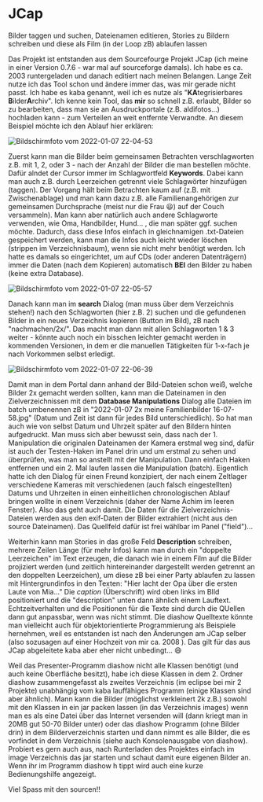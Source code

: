 # JCap
Bilder taggen und suchen, Dateienamen editieren, Stories zu Bildern schreiben und diese als Film (in der Loop zB) ablaufen lassen


Das Projekt ist entstanden aus dem Sourcefourge Projekt JCap (ich meine in einer Version 0.7.6 - war mal auf sourceforge damals). Ich habe es ca. 2003 runtergeladen und danach editiert nach meinen Belangen. Lange Zeit nutze ich das Tool schon und ändere immer das, was mir gerade nicht passt. Ich habe es kaba genannt, weil ich es nutze als "**KA**tegrisierbares **B**ilder**A**rchiv". Ich kenne kein Tool, das **mir** so schnell z.B. erlaubt, Bilder so zu bearbeiten, dass man sie an Ausdruckportale (z.B. aldifotos...) hochladen kann - zum Verteilen an weit entfernte Verwandte. An diesem Beispiel möchte ich den Ablauf hier erklären:

![Bildschirmfoto vom 2022-01-07 22-04-53](https://user-images.githubusercontent.com/56628625/148612770-92f349b0-ce67-4343-ad86-91e1e5b0ec5a.png)

Zuerst kann man die Bilder beim gemeinsamen Betrachten verschlagworten z.B. mit 1, 2, oder 3 - nach der Anzahl der Bilder die man bestellen möchte. Dafür alndet der Cursor immer im Schlagwortfeld **Keywords**. Dabei kann man auch z.B. durch Leerzeichen getrennt viele Schlagwörter hinzufügen (taggen). Der Vorgang hält beim Betrachten kaum auf (z.B. mit Zwischenablage) und man kann dazu z.B. alle Familienangehörigen zur gemeinsamen Durchsprache (meist nur die Frau 😃) auf der Couch versammeln). 
  Man kann aber natürlich auch andere Schlagworte verwenden, wie Oma, Handbilder, Hund... , die man später ggf. suchen möchte. Dadurch, dass diese Infos einfach in gleichnamigen .txt-Dateien gespeichert werden, kann man die Infos auch leicht wieder löschen (strippen im Verzeichnisbaum), wenn sie nicht mehr benötigt werden. Ich hatte es damals so eingerichtet, um auf CDs (oder anderen Datenträgern) immer die Daten (nach dem Kopieren) automatisch **BEI** den Bilder zu haben (keine extra Database).
  
![Bildschirmfoto vom 2022-01-07 22-05-57](https://user-images.githubusercontent.com/56628625/148613088-15ddd0a7-30a0-4950-a18c-8439361a36c3.png)

Danach kann man im **search** Dialog (man muss über dem Verzeichnis stehen!) nach den Schlagworten (hier z.B. 2) suchen und die gefundenen Bilder in ein neues Verzeichnis kopieren (Button im Bild), zB nach "nachmachen/2x/". Das macht man dann mit allen Schlagworten 1 & 3 weiter - könnte auch noch ein bisschen leichter gemacht werden in kommenden Versionen, in dem er die manuellen Tätigkeiten für 1-x-fach je nach Vorkommen selbst erledigt.

![Bildschirmfoto vom 2022-01-07 22-06-39](https://user-images.githubusercontent.com/56628625/148613323-53e6d57a-1105-44ef-9600-177ae4844776.png)

Damit man in dem Portal dann anhand der Bild-Dateien schon weiß, welche Bilder 2x gemacht werden sollten, kann man die Dateinamen in den Zielverzeichnissen mit dem **Database Manipulations** Dialog alle Dateien im batch umbenennen zB in "2022-01-07 2x meine Familienbilder 16-07-58.jpg" (Datum und Zeit ist dann für jedes Bild unterschiedlich). So hat man auch wie von selbst Datum und Uhrzeit später auf den Bildern hinten aufgedruckt. Man muss sich aber bewusst sein, dass nach der 1. Manipulation die originalen Dateinamen der Kamera erstmal weg sind, dafür ist auch der Testen-Haken im Panel drin und um erstmal zu sehen und überprüfen, was man so anstellt mit der Manipulation. Dann einfach Haken entfernen und ein 2. Mal laufen lassen die Manipulation (batch).
Eigentlich hatte ich den Dialog für einen Freund konzipiert, der nach einem Zeltlager verschiedene Kameras mit verschiedenen (auch falsch eingestellten) Datums und Uhrzeiten in einen einheitlichen chronologischen Ablauf bringen wollte in einem Verzeichnis (daher der Name Achim im leeren Fenster). Also das geht auch damit.
Die Daten für die Zielverzeichnis-Dateien werden aus den exif-Daten der Bilder extrahiert (nicht aus den source Dateinamen). Das Quellfeld dafür ist frei wählbar im Panel ("field")...

Weiterhin kann man Stories in das große Feld **Description** schreiben, mehrere Zeilen Länge (für mehr Infos) kann man durch ein "doppelte Leerzeichen" im Text erzeugen, die danach wie in einem Film auf die Bilder projiziert werden (und zeitlich hintereinander dargestellt werden getrennt an den doppelten Leerzeichen), um diese zB bei einer Party ablaufen zu lassen mit Hintergrundinfos in den Texten: "Hier lacht der Opa über die ersten Laute von Mia..."
Die *caption* (Überschrift) wird oben links im BIld positioniert und die "description" unten dann ähnlich einem Lauftext. Echtzeitverhalten und die Positionen für die Texte sind durch die QUellen dann gut anpassbar, wenn was nicht stimmt.
Die diashow Quelltexte könnte man vielleicht auch für objektorientierte Programmierung als Beispiele hernehmen, weil es entstanden ist nach den Änderungen am JCap selber (also sozusagen auf einer Hochzeit von mir ca. 2008 ). Das gilt für das aus JCap abgeleitete kaba aber eher nicht unbedingt... 😄

Weil das Presenter-Programm diashow nicht alle Klassen benötigt (und auch keine Oberfläche besitzt), habe ich diese Klassen in dem 2. Ordner diashow zusammengefasst als zweites Verzeichnis (im eclipse bei mir 2 Projekte) unabhängig vom kaba lauffähiges Programm (einige Klassen sind aber ähnlich). Mann kann die Bilder (möglichst verkleinert 2k z.B.) sowohl mit den Klassen in ein jar packen lassen (in das Verzeichnis images) wenn man es als eine Datei über das Internet versenden will (dann kriegt man in 20MB gut 50-70 Bilder unter) oder das diashow Programm (ohne Bilder drin) in dem Bilderverzeichnis starten und dann nimmt es alle Bilder, die es vorfindet in dem Verzeichnis (siehe auch Konsolenausgabe von diashow). Probiert es gern auch aus, nach Runterladen des Projektes einfach im image Verzeichnis das jar starten und schaut damit eure eigenen Bilder an. Wenn ihr im Programm diashow h tippt wird auch eine kurze Bedienungshilfe angezeigt. 

Viel Spass mit den sourcen!!
